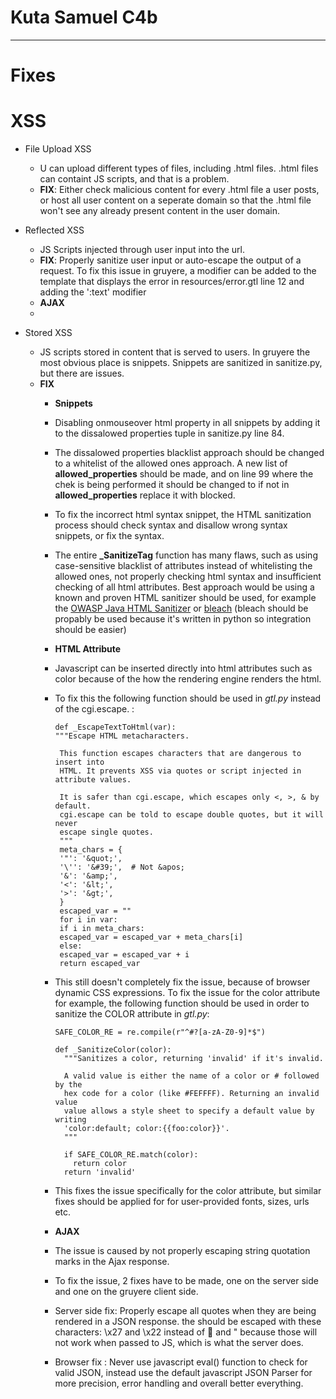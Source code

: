 # Kuta Samuel C4b
---
# Fixes
# XSS
- File Upload XSS
    - U can upload different types of files, including .html files. .html files can containt JS
    scripts, and that is a problem.
    - **FIX**:  Either check malicious content for every .html file a user posts, or host all user
    content on a seperate domain so that the .html file won't see any already present content
    in the user domain.

- Reflected XSS
    - JS Scripts injected through user input into the url.
    - **FIX**: Properly sanitize user input or auto-escape the output of a request. To fix this 
    issue in gruyere, a modifier can be added to the template that displays the error in 
    resources/error.gtl line 12 and adding the ':text' modifier
    - **AJAX**
    - 

- Stored XSS
    - JS scripts stored in content that is served to users. In gruyere the most obvious place is 
    snippets. Snippets are sanitized in sanitize.py, but there are issues.
    - **FIX** 
        - **Snippets**
        - Disabling onmouseover html property in all snippets by adding it to the dissalowed 
        properties tuple in sanitize.py line 84.

        - The dissalowed properties blacklist approach should be changed to a whitelist of the 
        allowed ones approach. A new list of **allowed_properties** should be made, and on line 
        99 where the chek is being performed it should be changed to if not in 
        **allowed_properties** replace it with blocked.

        - To fix the incorrect html syntax snippet, the HTML sanitization process should check 
        syntax and disallow wrong syntax snippets, or fix the syntax.

        - The entire **_SanitizeTag** function has many flaws, such as using case-sensitive blacklist
        of attributes instead of whitelisting the allowed ones, not properly checking html syntax
        and insufficient checking of 
        all html attributes. Best approach would be using a known and proven HTML sanitizer 
        should be used, for example the 
        [OWASP Java HTML Sanitizer](https://github.com/OWASP/java-html-sanitizer)
         or [bleach](https://github.com/mozilla/bleach) (bleach should be propably be used because
         it's written in python so integration should be easier)

         - **HTML Attribute**
         - Javascript can be inserted directly into html attributes such as color because of the 
         how the rendering engine renders the html.
         - To fix this the following function should be used in *gtl.py* instead of the 
         cgi.escape. :
             ```
             def _EscapeTextToHtml(var):
             """Escape HTML metacharacters.

              This function escapes characters that are dangerous to insert into
              HTML. It prevents XSS via quotes or script injected in attribute values.

              It is safer than cgi.escape, which escapes only <, >, & by default.
              cgi.escape can be told to escape double quotes, but it will never
              escape single quotes.
              """
              meta_chars = {
              '"': '&quot;',
              '\'': '&#39;',  # Not &apos;
              '&': '&amp;',
              '<': '&lt;',
              '>': '&gt;',
              }
              escaped_var = ""
              for i in var:
              if i in meta_chars:
              escaped_var = escaped_var + meta_chars[i]
              else:
              escaped_var = escaped_var + i
              return escaped_var
              ```
        - This still doesn't completely fix the issue, because of browser dynamic CSS expressions.
        To fix the issue for the color attribute for example, the following function should be used
        in order to sanitize the COLOR attribute in *gtl.py*:
            ```
            SAFE_COLOR_RE = re.compile(r"^#?[a-zA-Z0-9]*$")

            def _SanitizeColor(color):
              """Sanitizes a color, returning 'invalid' if it's invalid.

              A valid value is either the name of a color or # followed by the
              hex code for a color (like #FEFFFF). Returning an invalid value
              value allows a style sheet to specify a default value by writing
              'color:default; color:{{foo:color}}'.
              """

              if SAFE_COLOR_RE.match(color):
                return color
              return 'invalid'
            ```
        - This fixes the issue specifically for the color attribute, but similar fixes should be
        applied for for user-provided fonts, sizes, urls etc.

        - **AJAX**
        - The issue is caused by not properly escaping string quotation marks in the Ajax response.
        - To fix the issue, 2 fixes have to be made, one on the server side and one on the gruyere
        client side.
        - Server side fix: Properly escape all quotes when they are being rendered in a JSON 
        response. the should be escaped with these characters:  \x27 and \x22 instead of 
        &#27; and &quot; because those will not work when passed to JS, which is what the server does.
        - Browser fix : Never use javascript eval() function to check for valid JSON, instead use 
        the default javascript JSON Parser for more precision, error handling and overall better 
        everything.
